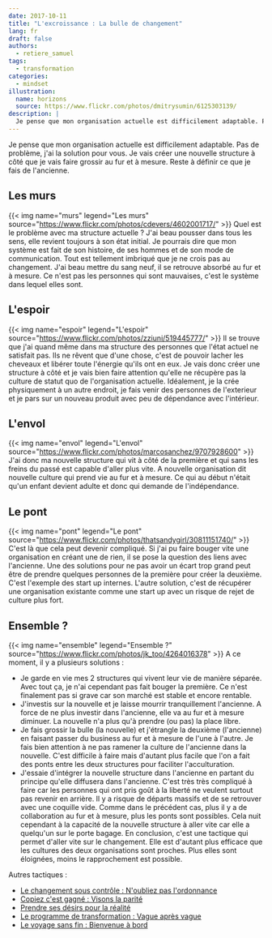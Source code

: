 ```yaml
---
date: 2017-10-11
title: "L'excroissance : La bulle de changement"
lang: fr
draft: false
authors:
  - retiere_samuel
tags:
  - transformation
categories:
  - mindset
illustration:
  name: horizons
  source: https://www.flickr.com/photos/dmitrysumin/6125303139/
description: |
  Je pense que mon organisation actuelle est difficilement adaptable. Pas de problème, j'ai la solution pour vous. Je vais créer une nouvelle structure à côté que je vais faire grossir au fur et à mesure. Reste à définir ce que je fais de l'ancienne.
---
```

Je pense que mon organisation actuelle est difficilement adaptable. Pas de problème, j'ai la solution pour vous. Je vais créer une nouvelle structure à côté que je vais faire grossir au fur et à mesure. Reste à définir ce que je fais de l'ancienne.

## Les murs
{{< img name="murs" legend="Les murs" source="https://www.flickr.com/photos/cdevers/4602001717/" >}}
Quel est le problème avec ma structure actuelle ? J'ai beau pousser dans tous les sens, elle revient toujours à son état initial. Je pourrais dire que mon système est fait de son histoire, de ses hommes et de son mode de communication. Tout est tellement imbriqué que je ne crois pas au changement. J'ai beau mettre du sang neuf, il se retrouve absorbé au fur et à mesure. Ce n'est pas les personnes qui sont mauvaises, c'est le système dans lequel elles sont.

## L'espoir
{{< img name="espoir" legend="L'espoir" source="https://www.flickr.com/photos/zziuni/519445777/" >}}
Il se trouve que j'ai quand même dans ma structure des personnes que l'état actuel ne satisfait pas. Ils ne rêvent que d'une chose, c'est de pouvoir lacher les cheveaux et libérer toute l'énergie qu'ils ont en eux. Je vais donc créer une structure à côté et je vais bien faire attention qu'elle ne récupère pas la culture de statut quo de l'organisation actuelle. Idéalement, je la crée physiquement à un autre endroit, je fais venir des personnes de l'exterieur et je pars sur un nouveau produit avec peu de dépendance avec l'intérieur.

## L'envol
{{< img name="envol" legend="L'envol" source="https://www.flickr.com/photos/marcosanchez/9707928600" >}}
J'ai donc ma nouvelle structure qui vit à côté de la première et qui sans les freins du passé est capable d'aller plus vite. A nouvelle organisation dit nouvelle culture qui prend vie au fur et à mesure. Ce qui au début n'était qu'un enfant devient adulte et donc qui demande de l'indépendance.

## Le pont
{{< img name="pont" legend="Le pont" source="https://www.flickr.com/photos/thatsandygirl/30811151740/" >}}
C'est là que cela peut devenir compliqué. Si j'ai pu faire bouger vite une organisation en créant une de rien, il se pose la question des liens avec l'ancienne. Une des solutions pour ne pas avoir un écart trop grand peut être de prendre quelques personnes de la première pour créer la deuxième. C'est l'exemple des start up internes. L'autre solution, c'est de récupérer une organisation existante comme une start up avec un risque de rejet de culture plus fort.

## Ensemble ?
{{< img name="ensemble" legend="Ensemble ?" source="https://www.flickr.com/photos/jk_too/4264016378" >}}
A ce moment, il y a plusieurs solutions :
- Je garde en vie mes 2 structures qui vivent leur vie de manière séparée. Avec tout ça, je n'ai cependant pas fait bouger la première. Ce n'est finalement pas si grave car son marché est stable et encore rentable.
- J'investis sur la nouvelle et je laisse mourrir tranquillement l'ancienne. A force de ne plus investir dans l'ancienne, elle va au fur et à mesure diminuer. La nouvelle n'a plus qu'à prendre (ou pas) la place libre.
- Je fais grossir la bulle (la nouvelle) et j'étrangle la deuxième (l'ancienne) en faisant passer du business au fur et à mesure de l'une à l'autre. Je fais bien attention à ne pas ramener la culture de l'ancienne dans la nouvelle. C'est difficile à faire mais d'autant plus facile que l'on a fait des ponts entre les deux structures pour faciliter l'acculturation.
- J'essaie d'intégrer la nouvelle structure dans l'ancienne en partant du principe qu'elle diffusera dans l'ancienne. C'est très très compliqué à faire car les personnes qui ont pris goût à la liberté ne veulent surtout pas revenir en arrière. Il y a risque de départs massifs et de se retrouver avec une coquille vide. Comme dans le précédent cas, plus il y a de collaboration au fur et à mesure, plus les ponts sont possibles. Cela nuit cependant à la capacité de la nouvelle structure à aller vite car elle a quelqu'un sur le porte bagage.
En conclusion, c'est une tactique qui permet d'aller vite sur le changement. Elle est d'autant plus efficace que les cultures des deux organisations sont proches. Plus elles sont éloignées, moins le rapprochement est possible.

Autres tactiques :
- [Le changement sous contrôle : N'oubliez pas l'ordonnance]
- [Copiez c'est gagné : Visons la parité]
- [Prendre ses désirs pour la réalité]
- [Le programme de transformation : Vague après vague]
- [Le voyage sans fin : Bienvenue à bord]

[Le changement sous contrôle : N'oubliez pas l'ordonnance]: /articles/2017-10-11-sous_ordonnance
[Copiez c'est gagné : Visons la parité]: /articles/2017-10-11-visons_la_parite
[Prendre ses désirs pour la réalité]: /articles/2017-10-11-desirs_pour_realites
[Le programme de transformation : Vague après vague]: /articles/2017-10-11-vague_apres_vague
[Le voyage sans fin : Bienvenue à bord]: /articles/2017-10-11-invitation_au_voyage
